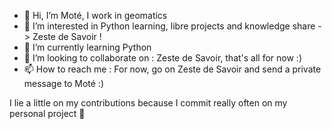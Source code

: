 - 👋 Hi, I’m Moté, I work in geomatics
- 👀 I’m interested in Python learning, libre projects and knowledge share -> Zeste de Savoir !
- 🌱 I’m currently learning Python
- 💞️ I’m looking to collaborate on : Zeste de Savoir, that's all for now :)
- 📫 How to reach me : For now, go on Zeste de Savoir and send a private message to Moté :)

I lie a little on my contributions because I commit really often on my personal project 🙂
